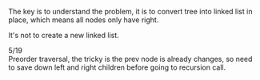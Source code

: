 The key is to understand the problem, it is to convert tree into linked list in place, which means all nodes only have right.

It's not to create a new linked list.

5/19\
Preorder traversal, the tricky is the prev node is already changes, so need\
to save down left and right children before going to recursion call.
